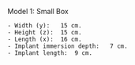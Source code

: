 Model 1: Small Box
 
	- Width (y):   15 cm.
	- Height (z):  15 cm.
	- Length (x):  16 cm. 
	- Implant immersion depth:   7 cm.
	- Implant length:  9 cm.
